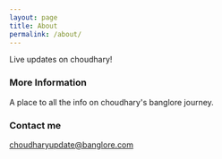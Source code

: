 ```yaml
---
layout: page
title: About
permalink: /about/
---
```


Live updates on choudhary!

### More Information

A place to all the info on choudhary's banglore journey.

### Contact me

[choudharyupdate@banglore.com](mailto:originaltaste05@gmail.com)